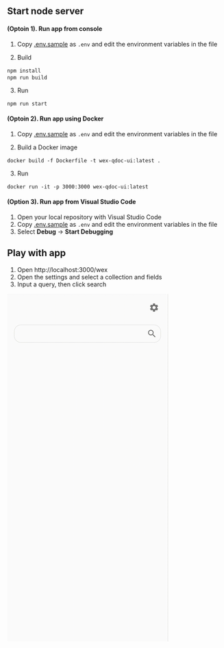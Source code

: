 ## Start node server
#### (Optoin 1). Run app from console
1. Copy [.env.sample](.env.sample) as `.env` and edit the environment variables in the file

2. Build
```
npm install
npm run build
```

3. Run
```
npm run start
```

#### (Optoin 2). Run app using Docker
1. Copy [.env.sample](.env.sample) as `.env` and edit the environment variables in the file

2. Build a Docker image
```
docker build -f Dockerfile -t wex-qdoc-ui:latest .
```

3. Run
```
docker run -it -p 3000:3000 wex-qdoc-ui:latest
```

#### (Option 3). Run app from Visual Studio Code
1. Open your local repository with Visual Studio Code
1. Copy [.env.sample](.env.sample) as `.env` and edit the environment variables in the file
1. Select **Debug** -> **Start Debugging**


## Play with app
1. Open http://localhost:3000/wex
1. Open the settings and select a collection and fields
1. Input a query, then click search

![](images/screenrecording.gif)
